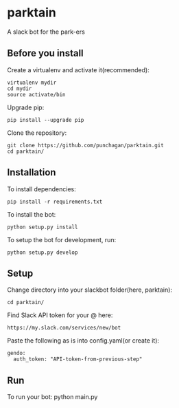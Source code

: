 # parktain
A slack bot for the park-ers

## Before you install

Create a virtualenv and activate it(recommended):

    virtualenv mydir
    cd mydir
    source activate/bin

Upgrade pip:

    pip install --upgrade pip    

Clone the repository:

    git clone https://github.com/punchagan/parktain.git
    cd parktain/

## Installation

To install dependencies:

    pip install -r requirements.txt

To install the bot:

    python setup.py install


To setup the bot for development, run:

    python setup.py develop

## Setup

Change directory into your slackbot folder(here, parktain):

    cd parktain/
    
Find Slack API token for your @<botname> here:

    https://my.slack.com/services/new/bot

Paste the following as is into config.yaml(or create it):

    gendo:
      auth_token: "API-token-from-previous-step"

## Run

To run your bot:
    python main.py
